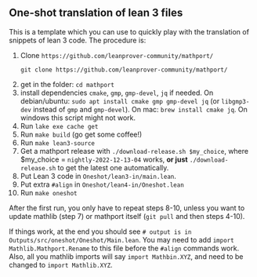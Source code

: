 ## One-shot translation of lean 3 files

This is a template which you can use to quickly play with the translation of snippets of lean 3 code. The procedure is:

1. Clone `https://github.com/leanprover-community/mathport/`
   ```
   git clone https://github.com/leanprover-community/mathport/
   ```
2. get in the folder: `cd mathport`
3. install dependencies `cmake`, `gmp`, `gmp-devel`, `jq` if needed. On debian/ubuntu: `sudo apt install cmake gmp gmp-devel jq` (or `libgmp3-dev` instead of `gmp` and `gmp-devel`). On mac: `brew install cmake jq`. On windows this script might not work.
4. Run `lake exe cache get`
5. Run `make build` (go get some coffee!)
6. Run `make lean3-source`
7. Get a mathport release with `./download-release.sh $my_choice`, where $my_choice = `nightly-2022-12-13-04` works, **or just** `./download-release.sh` to get the latest one automatically.
8. Put Lean 3 code in `Oneshot/lean3-in/main.lean`.
9. Put extra `#align` in `Oneshot/lean4-in/Oneshot.lean`
10. Run `make oneshot`

After the first run, you only have to repeat steps 8-10, unless you want to update mathlib (step 7) or mathport itself (`git pull` and then steps 4-10).

If things work, at the end you should see
`# output is in Outputs/src/oneshot/Oneshot/Main.lean`.
You may need to add `import Mathlib.Mathport.Rename` to this file
before the `#align` commands work.
Also, all you mathlib imports will say `import Mathbin.XYZ`,
and need to be changed to `import Mathlib.XYZ`.
